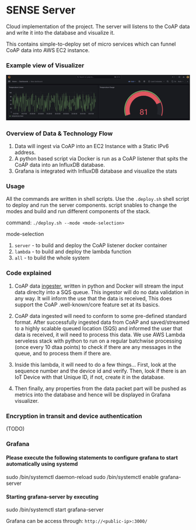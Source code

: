 SENSE Server
============

Cloud implementation of the project. The server will listens to the CoAP data and write it into the database and visualize it. 

This contains simple-to-deploy set of micro services which can funnel CoAP data into AWS EC2 instance.

### Example view of Visualizer

![Visualizer](../../images/visualizer.png)

### Overview of Data & Technology Flow

1. Data will ingest via CoAP into an EC2 Instance with a Static IPv6 address.
2. A python based script via Docker is run as a CoAP listener that spits the CoAP data into an InfluxDB database. 
3. Grafana is integrated with InfluxDB database and visualize the stats

### Usage

All the commands are written in shell scripts. Use the `.deploy.sh` shell script to deploy and run the server components. script snables to change the modes and build and run different components of the stack.

command:
```./deploy.sh --mode <mode-selection>```

mode-selection
1. `server` - to build and deploy the CoAP listener docker container
2. `lambda` - to build and deploy the lambda function
3. `all` - to build the whole system

### Code explained

1. CoAP data [ingester](./coap_server.py), written in python and Docker will stream the input data direclty into a SQS queue.
This ingestor will do no data validation in any way. It will inform the use that the data is received, This does support the CoAP .well-known/core feature set at its basics.

2. CoAP data ingested will need to conform to some pre-defined standard format. After successfully ingested data from CoAP and saved/streamed to a highly scalable queued location (SQS) and  informed the user that data is received, it will need to process this data. We use AWS Lambda serveless stack with python to run on a regular batchwise processing (once every 10 dtaa points) to check if there are any messages in the queue, and to process them if there are.

4. Inside this lambda, it will need to do a few things...
First, look at the sequence number and the device id and verify.
Then, look if there is an IoT Device with that Unique ID, if not, create it in the database.

5. Then finally, any properties from the data packet part will be pushed as metrics into the database and hence will be displayed in Grafana visualizer.


### Encryption in transit and device authentication

(TODO)

### Grafana

#### Please execute the following statements to configure grafana to start automatically using systemd
 sudo /bin/systemctl daemon-reload
 sudo /bin/systemctl enable grafana-server
#### Starting grafana-server by executing
 sudo /bin/systemctl start grafana-server

 Grafana can be access through: `http://<public-ip>:3000/`
